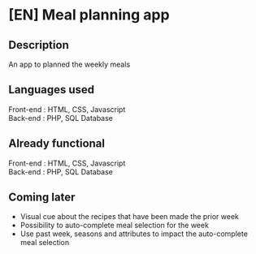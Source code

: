 # [EN] Meal planning app

## Description

An app to planned the weekly meals

## Languages used

Front-end : HTML, CSS, Javascript <br>
Back-end : PHP, SQL Database

## Already functional

Front-end : HTML, CSS, Javascript <br>
Back-end : PHP, SQL Database

## Coming later

* Visual cue about the recipes that have been made the prior week
* Possibility to auto-complete meal selection for the week 
* Use past week, seasons and attributes to impact the auto-complete meal selection 
